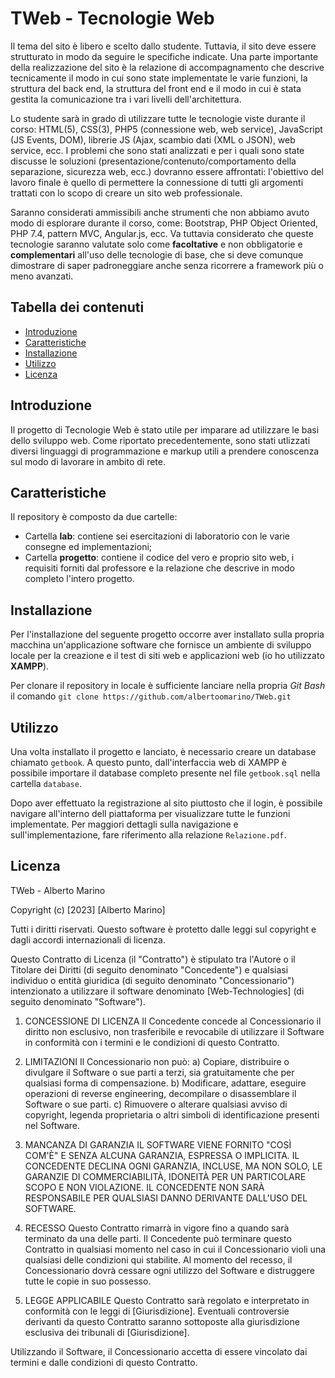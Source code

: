 # TWeb - Tecnologie Web

Il tema del sito è libero e scelto dallo studente. Tuttavia, il sito deve essere strutturato in modo da seguire le specifiche indicate. Una parte importante della realizzazione del sito è la relazione di accompagnamento che descrive tecnicamente il modo in cui sono state implementate le varie funzioni, la struttura del back end, la struttura del front end e il modo in cui è stata gestita la comunicazione tra i vari livelli dell'architettura.

Lo studente sarà in grado di utilizzare tutte le tecnologie viste durante il corso: HTML(5), CSS(3), PHP5 (connessione web, web service), JavaScript (JS Events, DOM), librerie JS (Ajax, scambio dati (XML o JSON), web service, ecc. I problemi che sono stati analizzati e per i quali sono state discusse le soluzioni (presentazione/contenuto/comportamento della separazione, sicurezza web, ecc.) dovranno essere affrontati: l'obiettivo del lavoro finale è quello di permettere la connessione di tutti gli argomenti trattati con lo scopo di creare un sito web professionale.

Saranno considerati ammissibili anche strumenti che non abbiamo avuto modo di esplorare durante il corso, come: Bootstrap, PHP Object Oriented, PHP 7.4, pattern MVC, Angular.js, ecc. Va tuttavia considerato che queste tecnologie saranno valutate solo come **facoltative** e non obbligatorie e **complementari** all'uso delle tecnologie di base, che si deve comunque dimostrare di saper padroneggiare anche senza ricorrere a framework più o meno avanzati.

## Tabella dei contenuti

- [Introduzione](#introduzione)
- [Caratteristiche](#caratteristiche)
- [Installazione](#installazione)
- [Utilizzo](#utilizzo)
- [Licenza](#licenza)

## Introduzione

Il progetto di Tecnologie Web è stato utile per imparare ad utilizzare le basi dello sviluppo web. Come riportato precedentemente, sono stati utlizzati diversi linguaggi di programmazione e markup utili a prendere conoscenza sul modo di lavorare in ambito di rete.

## Caratteristiche

Il repository è composto da due cartelle:
- Cartella **lab**: contiene sei esercitazioni di laboratorio con le varie consegne ed implementazioni;
- Cartella **progetto**: contiene il codice del vero e proprio sito web, i requisiti forniti dal professore e la relazione che descrive in modo completo l'intero progetto.

## Installazione

Per l'installazione del seguente progetto occorre aver installato sulla propria macchina un'applicazione software che fornisce un ambiente di sviluppo locale per la creazione e il test di siti web e applicazioni web (io ho utilizzato **XAMPP**).

Per clonare il repository in locale è sufficiente lanciare nella propria *Git Bash* il comando `git clone https://github.com/albertoomarino/TWeb.git`

## Utilizzo

Una volta installato il progetto e lanciato, è necessario creare un database chiamato `getbook`. A questo punto, dall'interfaccia web di XAMPP è possibile importare il database completo presente nel file `getbook.sql` nella cartella `database`.

Dopo aver effettuato la registrazione al sito piuttosto che il login, è possibile navigare all'interno dell piattaforma per visualizzare tutte le funzioni implementate. Per maggiori dettagli sulla navigazione e sull'implementazione, fare riferimento alla relazione `Relazione.pdf`.

## Licenza

TWeb - Alberto Marino

Copyright (c) [2023] [Alberto Marino]

Tutti i diritti riservati. Questo software è protetto dalle leggi sul copyright e dagli accordi internazionali di licenza.

Questo Contratto di Licenza (il "Contratto") è stipulato tra l'Autore o il Titolare dei Diritti (di seguito denominato "Concedente") e qualsiasi individuo o entità giuridica (di seguito denominato "Concessionario") intenzionato a utilizzare il software denominato [Web-Technologies] (di seguito denominato "Software").

1. CONCESSIONE DI LICENZA
   Il Concedente concede al Concessionario il diritto non esclusivo, non trasferibile e revocabile di utilizzare il Software in conformità con i termini e le condizioni di questo Contratto.

2. LIMITAZIONI
   Il Concessionario non può:
   a) Copiare, distribuire o divulgare il Software o sue parti a terzi, sia gratuitamente che per qualsiasi forma di compensazione.
   b) Modificare, adattare, eseguire operazioni di reverse engineering, decompilare o disassemblare il Software o sue parti.
   c) Rimuovere o alterare qualsiasi avviso di copyright, legenda proprietaria o altri simboli di identificazione presenti nel Software.

3. MANCANZA DI GARANZIA
   IL SOFTWARE VIENE FORNITO "COSÌ COM'È" E SENZA ALCUNA GARANZIA, ESPRESSA O IMPLICITA. IL CONCEDENTE DECLINA OGNI GARANZIA, INCLUSE, MA NON SOLO, LE GARANZIE DI COMMERCIABILITÀ, IDONEITÀ PER UN PARTICOLARE SCOPO E NON VIOLAZIONE. IL CONCEDENTE NON SARÀ RESPONSABILE PER QUALSIASI DANNO DERIVANTE DALL'USO DEL SOFTWARE.

4. RECESSO
   Questo Contratto rimarrà in vigore fino a quando sarà terminato da una delle parti. Il Concedente può terminare questo Contratto in qualsiasi momento nel caso in cui il Concessionario violi una qualsiasi delle condizioni qui stabilite. Al momento del recesso, il Concessionario dovrà cessare ogni utilizzo del Software e distruggere tutte le copie in suo possesso.

5. LEGGE APPLICABILE
   Questo Contratto sarà regolato e interpretato in conformità con le leggi di [Giurisdizione]. Eventuali controversie derivanti da questo Contratto saranno sottoposte alla giurisdizione esclusiva dei tribunali di [Giurisdizione].

Utilizzando il Software, il Concessionario accetta di essere vincolato dai termini e dalle condizioni di questo Contratto.
